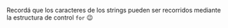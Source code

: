 Recordá que los caracteres de los strings pueden ser recorridos mediante la estructura de control `for` :wink: